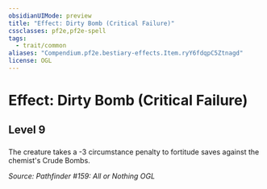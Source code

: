 ```yaml
---
obsidianUIMode: preview
title: "Effect: Dirty Bomb (Critical Failure)"
cssclasses: pf2e,pf2e-spell
tags:
  - trait/common
aliases: "Compendium.pf2e.bestiary-effects.Item.ryY6fdqpC5Ztnagd"
license: OGL
---
```

# Effect: Dirty Bomb (Critical Failure)
## Level 9
### 






The creature takes a -3 circumstance penalty to fortitude saves against the chemist's Crude Bombs.

*Source: Pathfinder #159: All or Nothing*
*OGL*